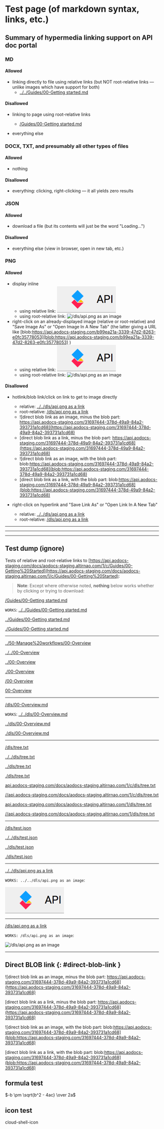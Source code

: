 # Test page (of markdown syntax, links, etc.)

## Summary of hypermedia linking support on API doc portal

### MD

#### Allowed
* linking directly to file using relative links (but NOT root-relative links — unlike images which have support for both)
  * [../../Guides/00-Getting started.md](../../Guides/00-Getting%20Started)


#### Disallowed
* linking to page using root-relative links
  * [/Guides/00-Getting started.md](/Guides/00-Getting%20Started)

* everything else

### DOCX, TXT, and presumably all other types of files

#### Allowed

* nothing

#### Disallowed

* everything: clicking, right-clicking — it all yields zero results

### JSON

#### Allowed
* download a file (but its contents will just be the word "Loading...")

#### Disallowed
* everything else (view in browser, open in new tab, etc.)

### PNG

#### Allowed
* display inline
  * using relative link: ![../../dls/api.png as an image](../../dls/api.png "../../dls/api.png as an image")
  * using root-relative link: ![/dls/api.png as an image](/dls/api.png "/dls/api.png as an image")
* right-click on an already-displayed image (relative or root-relative) and "Save Image As" or "Open Image In A New Tab" (the latter giving a URL like [blob:https://api.aodocs-staging.com/b99ea21a-3339-47d2-8263-e0fc35778053](blob:https://api.aodocs-staging.com/b99ea21a-3339-47d2-8263-e0fc35778053) )
  * using relative link: ![../../dls/api.png as an image](../../dls/api.png "../../dls/api.png as an image")
  * using root-relative link: ![/dls/api.png as an image](/dls/api.png "/dls/api.png as an image")

#### Disallowed
* hotlink/blob link/click on link to get to image directly
    * relative: [../../dls/api.png as a link](../../dls/api.png "../../dls/api.png as a link")
    * root-relative: [/dls/api.png as a link](/dls/api.png "/dls/api.png as a link")
    * ![direct blob link as an image, minus the blob part: https://api.aodocs-staging.com/31697444-378d-49a9-84a2-393731a1cd68](https://api.aodocs-staging.com/31697444-378d-49a9-84a2-393731a1cd68)
    * [direct blob link as a link, minus the blob part: https://api.aodocs-staging.com/31697444-378d-49a9-84a2-393731a1cd68](https://api.aodocs-staging.com/31697444-378d-49a9-84a2-393731a1cd68)
    * ![direct blob link as an image, with the blob part: blob:https://api.aodocs-staging.com/31697444-378d-49a9-84a2-393731a1cd68](blob:https://api.aodocs-staging.com/31697444-378d-49a9-84a2-393731a1cd68)
    * [direct blob link as a link, with the blob part: blob:https://api.aodocs-staging.com/31697444-378d-49a9-84a2-393731a1cd68](blob:https://api.aodocs-staging.com/31697444-378d-49a9-84a2-393731a1cd68)


* right-click on hyperlink and "Save Link As" or "Open Link In A New Tab"
    * relative: [../../dls/api.png as a link](../../dls/api.png "../../dls/api.png as a link")
    * root-relative: [/dls/api.png as a link](/dls/api.png "/dls/api.png as a link")

---

---

---


## Test dump (ignore)

Tests of relative and root-relative links to [https://api.aodocs-staging.com/docs/aodocs-staging.altirnao.com/1/c/Guides/00-Getting%20Started](https://api.aodocs-staging.com/docs/aodocs-staging.altirnao.com/1/c/Guides/00-Getting%20Started):

> **Note**: Except where otherwise noted, **nothing** below works whether by clicking or trying to download:

[/Guides/00-Getting started.md](/Guides/00-Getting%20Started)

`WORKS`: [../../Guides/00-Getting started.md](../../Guides/00-Getting%20Started)

[../Guides/00-Getting started.md](../Guides/00-Getting%20Started)

[./Guides/00-Getting started.md](./Guides/00-Getting%20Started)


---

[../50-Manage%20workflows/00-Overview](../50-Manage%20workflows/00-Overview)

[../../00-Overview](../../00-Overview)

[../00-Overview](../00-Overview)

[./00-Overview](./00-Overview)

[/00-Overview](/00-Overview)

[00-Overview](00-Overview)

---

[/dls/00-Overview.md](/dls/00-Overview)

`WORKS`: [../../dls/00-Overview.md](../../dls/00-Overview)

[../dls/00-Overview.md](../dls/00-Overview)

[./dls/00-Overview.md](./dls/00-Overview)


---

[/dls/tree.txt](/dls/tree.txt)

[../../dls/tree.txt](../../dls/tree.txt)

[../dls/tree.txt](../dls/tree.txt)

[./dls/tree.txt](./dls/tree.txt)



[api.aodocs-staging.com/docs/aodocs-staging.altirnao.com/1/c/dls/tree.txt](api.aodocs-staging.com/docs/aodocs-staging.altirnao.com/1/c/dls/tree.txt)

[//api.aodocs-staging.com/docs/aodocs-staging.altirnao.com/1/c/dls/tree.txt](api.aodocs-staging.com/docs/aodocs-staging.altirnao.com/1/c/dls/tree.txt)

[api.aodocs-staging.com/docs/aodocs-staging.altirnao.com/1/dls/tree.txt](api.aodocs-staging.com/docs/aodocs-staging.altirnao.com/1/c/dls/tree.txt)

[//api.aodocs-staging.com/docs/aodocs-staging.altirnao.com/1/dls/tree.txt](api.aodocs-staging.com/docs/aodocs-staging.altirnao.com/1/c/dls/tree.txt)


---

[/dls/test.json](../../dls/test.json)

[../../dls/test.json](../../dls/test.json)

[../dls/test.json](../../dls/test.json)

[./dls/test.json](../../dls/test.json)


---

[../../dls/api.png as a link](../../dls/api.png "../../dls/api.png as a link")

`WORKS: ../../dls/api.png as an image`:

![../../dls/api.png as an image](../../dls/api.png "../../dls/api.png as an image")

---

[/dls/api.png as a link](/dls/api.png "/dls/api.png as a link")


`WORKS: /dls/api.png as an image`:

![/dls/api.png as an image](/dls/api.png "/dls/api.png as an image")

---

## Direct BLOB link {: #direct-blob-link }

![direct blob link as an image, minus the blob part: https://api.aodocs-staging.com/31697444-378d-49a9-84a2-393731a1cd68](https://api.aodocs-staging.com/31697444-378d-49a9-84a2-393731a1cd68)

[direct blob link as a link, minus the blob part: https://api.aodocs-staging.com/31697444-378d-49a9-84a2-393731a1cd68](https://api.aodocs-staging.com/31697444-378d-49a9-84a2-393731a1cd68)


![direct blob link as an image, with the blob part: blob:https://api.aodocs-staging.com/31697444-378d-49a9-84a2-393731a1cd68](blob:https://api.aodocs-staging.com/31697444-378d-49a9-84a2-393731a1cd68)

[direct blob link as a link, with the blob part: blob:https://api.aodocs-staging.com/31697444-378d-49a9-84a2-393731a1cd68](blob:https://api.aodocs-staging.com/31697444-378d-49a9-84a2-393731a1cd68)

## formula test

$-b \pm \sqrt{b^2 - 4ac} \over 2a$

## icon test

<walkthrough-inline-icon-name>cloud-shell-icon</walkthrough-inline-icon-name>

<cloud-shell-icon></cloud-shell-icon>

<walkthrough-editor-open-file filePath="path/to/test.md"
                              text="Open sample file">
</walkthrough-editor-open-file>